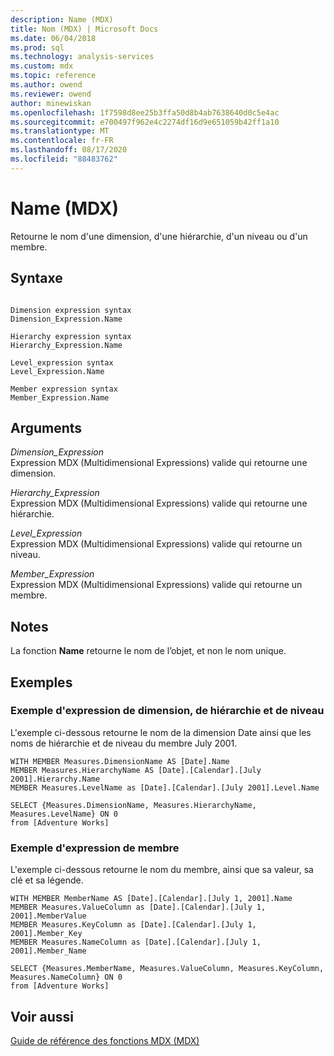 ```yaml
---
description: Name (MDX)
title: Nom (MDX) | Microsoft Docs
ms.date: 06/04/2018
ms.prod: sql
ms.technology: analysis-services
ms.custom: mdx
ms.topic: reference
ms.author: owend
ms.reviewer: owend
author: minewiskan
ms.openlocfilehash: 1f7598d8ee25b3ffa50d8b4ab7638640d0c5e4ac
ms.sourcegitcommit: e700497f962e4c2274df16d9e651059b42ff1a10
ms.translationtype: MT
ms.contentlocale: fr-FR
ms.lasthandoff: 08/17/2020
ms.locfileid: "88483762"
---
```

# <a name="name-mdx"></a>Name (MDX)


  Retourne le nom d'une dimension, d'une hiérarchie, d'un niveau ou d'un membre.  
  
## <a name="syntax"></a>Syntaxe  
  
```  
  
Dimension expression syntax  
Dimension_Expression.Name  
  
Hierarchy expression syntax  
Hierarchy_Expression.Name  
  
Level_expression syntax  
Level_Expression.Name  
  
Member expression syntax  
Member_Expression.Name  
```  
  
## <a name="arguments"></a>Arguments  
 *Dimension_Expression*  
 Expression MDX (Multidimensional Expressions) valide qui retourne une dimension.  
  
 *Hierarchy_Expression*  
 Expression MDX (Multidimensional Expressions) valide qui retourne une hiérarchie.  
  
 *Level_Expression*  
 Expression MDX (Multidimensional Expressions) valide qui retourne un niveau.  
  
 *Member_Expression*  
 Expression MDX (Multidimensional Expressions) valide qui retourne un membre.  
  
## <a name="remarks"></a>Notes  
 La fonction **Name** retourne le nom de l’objet, et non le nom unique.  
  
## <a name="examples"></a>Exemples  
  
### <a name="dimension-hierarchy-and-level-expression-example"></a>Exemple d'expression de dimension, de hiérarchie et de niveau  
 L'exemple ci-dessous retourne le nom de la dimension Date ainsi que les noms de hiérarchie et de niveau du membre July 2001.  
  
```  
WITH MEMBER Measures.DimensionName AS [Date].Name  
MEMBER Measures.HierarchyName AS [Date].[Calendar].[July 2001].Hierarchy.Name  
MEMBER Measures.LevelName as [Date].[Calendar].[July 2001].Level.Name  
  
SELECT {Measures.DimensionName, Measures.HierarchyName, Measures.LevelName} ON 0  
from [Adventure Works]  
```  
  
### <a name="member-expression-example"></a>Exemple d'expression de membre  
 L'exemple ci-dessous retourne le nom du membre, ainsi que sa valeur, sa clé et sa légende.  
  
```  
WITH MEMBER MemberName AS [Date].[Calendar].[July 1, 2001].Name  
MEMBER Measures.ValueColumn as [Date].[Calendar].[July 1, 2001].MemberValue  
MEMBER Measures.KeyColumn as [Date].[Calendar].[July 1, 2001].Member_Key  
MEMBER Measures.NameColumn as [Date].[Calendar].[July 1, 2001].Member_Name  
  
SELECT {Measures.MemberName, Measures.ValueColumn, Measures.KeyColumn, Measures.NameColumn} ON 0  
from [Adventure Works]  
```  
  
## <a name="see-also"></a>Voir aussi  
 [Guide de référence des fonctions MDX &#40;MDX&#41;](../mdx/mdx-function-reference-mdx.md)  
  
  

